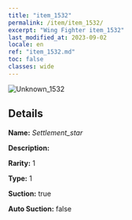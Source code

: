 ```yaml
---
title: "item_1532"
permalink: /item/item_1532/
excerpt: "Wing Fighter item_1532"
last_modified_at: 2023-09-02
locale: en
ref: "item_1532.md"
toc: false
classes: wide
---
```



 ![Unknown_1532](/images/item/Settlement_star_p.png)



## Details

 **Name:** *Settlement_star* 

 **Description:** 

 **Rarity:** 1 

 **Type:** 1 

 **Suction:** true 

 **Auto Suction:** false 


